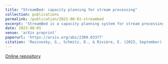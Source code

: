 ```yaml
---
title: "StreamBed: capacity planning for stream processing"
collection: publications
permalink: /publication/2023-08-01-streambed
excerpt: 'StreamBed is a capacity planning system for stream processing. It predicts, ahead of any production deployment, the resources that a query will require to process an incoming data rate sustainably, and the appropriate configuration of these resources. StreamBed builds a capacity planning model by piloting a series of runs of the target query in a small-scale, controlled testbed. We implement StreamBed for the popular Flink DSP engine. Our evaluation with large-scale queries of the Nexmark benchmark demonstrates that StreamBed can effectively and accurately predict capacity requirements for jobs spanning more than 1,000 cores using a testbed of only 48 cores.'
date: 2023-08-01
venue: 'arXiv preprint'
paperurl: 'https://arxiv.org/abs/2309.03377'
citation: 'Rosinosky, G., Schmitz, D., & Rivière, E. (2023, September). StreamBed: capacity planning for stream processing. arXiv preprint arXiv:2309.03377'
---
```

[Online repository](https://github.com/CloudLargeScale-UCLouvain/StreamBed)